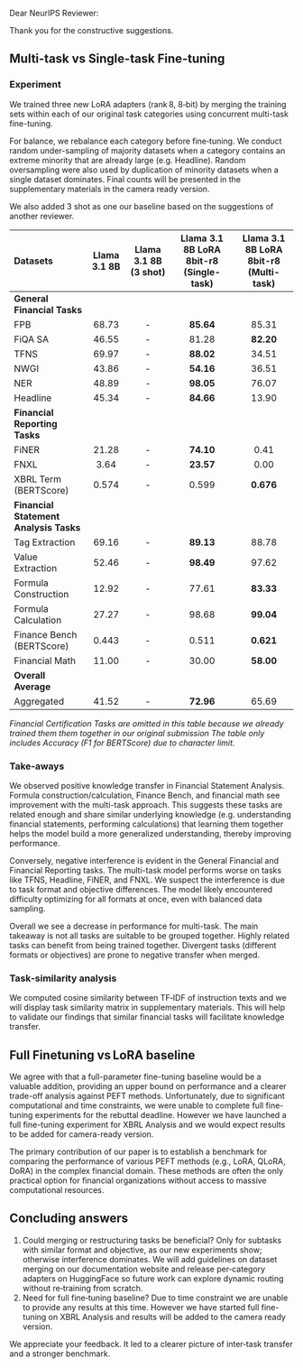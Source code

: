 Dear NeurIPS Reviewer:

Thank you for the constructive suggestions. 
## Multi-task vs Single-task Fine-tuning
### Experiment 
We trained three new LoRA adapters (rank 8, 8‑bit) by merging the training sets within each of our original task categories using concurrent multi-task fine-tuning. 

For balance, we rebalance each category before fine‑tuning.  We conduct random under-sampling of majority datasets when a category contains an extreme minority that are already large (e.g. Headline). Random oversampling were also used by duplication of minority datasets when a single dataset dominates.  Final counts will be presented in the supplementary materials in the camera ready version. 

We also added 3 shot as one our baseline based on the suggestions of another reviewer. 

| **Datasets**                           | **Llama 3.1 8B** | **Llama 3.1 8B (3 shot)** | **Llama 3.1 8B LoRA 8bit-r8** (Single-task) | **Llama 3.1 8B LoRA 8bit-r8 (Multi-task)** |
| :------------------------------------- | :--------------: | :-----------------------: | :-----------------------------------------: | :----------------------------------------: |
| **General Financial Tasks**            |                  |                           |                                             |                                            |
| FPB                                    |      68.73       |             -             |                  **85.64**                  |                   85.31                    |
| FiQA SA                                |      46.55       |             -             |                    81.28                    |                 **82.20**                  |
| TFNS                                   |      69.97       |             -             |                  **88.02**                  |                   34.51                    |
| NWGI                                   |      43.86       |             -             |                  **54.16**                  |                   36.51                    |
| NER                                    |      48.89       |             -             |                  **98.05**                  |                   76.07                    |
| Headline                               |      45.34       |             -             |                  **84.66**                  |                   13.90                    |
| **Financial Reporting Tasks**          |                  |                           |                                             |                                            |
| FiNER                                  |      21.28       |             -             |                  **74.10**                  |                    0.41                    |
| FNXL                                   |       3.64       |             -             |                  **23.57**                  |                    0.00                    |
| XBRL Term (BERTScore)                  |      0.574       |             -             |                    0.599                    |                 **0.676**                  |
| **Financial Statement Analysis Tasks** |                  |                           |                                             |                                            |
| Tag Extraction                         |      69.16       |             -             |                  **89.13**                  |                   88.78                    |
| Value Extraction                       |      52.46       |             -             |                  **98.49**                  |                   97.62                    |
| Formula Construction                   |      12.92       |             -             |                    77.61                    |                 **83.33**                  |
| Formula Calculation                    |      27.27       |             -             |                    98.68                    |                 **99.04**                  |
| Finance Bench (BERTScore)              |      0.443       |             -             |                    0.511                    |                 **0.621**                  |
| Financial Math                         |      11.00       |             -             |                    30.00                    |                 **58.00**                  |
| **Overall Average**                    |                  |                           |                                             |                                            |
| Aggregated                             |      41.52       |             -             |                  **72.96**                  |                   65.69                    |
_Financial Certification Tasks are omitted in this table because we already trained them them together in our original submission_
*The table only includes Accuracy (F1 for BERTScore) due to character limit.* 

### Take‑aways
We observed positive knowledge transfer in Financial Statement Analysis. Formula construction/calculation, Finance Bench, and financial math see improvement with the multi-task approach. This suggests these tasks are related enough and share similar underlying knowledge (e.g. understanding financial statements, performing calculations) that learning them together helps the model build a more generalized understanding, thereby improving performance.

Conversely, negative interference is evident in the General Financial and Financial Reporting tasks. The multi-task model performs worse on tasks like TFNS, Headline, FiNER, and FNXL. We suspect the interference is due to task format and objective differences. The model likely encountered difficulty optimizing for all formats at once, even with balanced data sampling.

Overall we see a decrease in performance for multi-task. The main takeaway is not all tasks are suitable to be grouped together. Highly related tasks can benefit from being trained together. Divergent tasks (different formats or objectives) are prone to negative transfer when merged. 

### Task‑similarity analysis
We computed cosine similarity between TF‑IDF of instruction texts and we will display task similarity matrix in supplementary materials. This will help to validate our findings that similar financial tasks will facilitate knowledge transfer. 

## Full Finetuning vs LoRA baseline
We agree with that a full-parameter fine-tuning baseline would be a valuable addition, providing an upper bound on performance and a clearer trade-off analysis against PEFT methods. Unfortunately, due to significant computational and time constraints, we were unable to complete full fine-tuning experiments for the rebuttal deadline. However we have launched a full fine-tuning experiment for XBRL Analysis and we would expect results to be added for camera-ready version. 

The primary contribution of our paper is to establish a benchmark for comparing the performance of various PEFT methods (e.g., LoRA, QLoRA, DoRA) in the complex financial domain. These methods are often the only practical option for financial organizations without access to massive computational resources. 

## Concluding answers

1. Could merging or restructuring tasks be beneficial? Only for subtasks with similar format and objective, as our new experiments show; otherwise interference dominates. We will add guidelines on dataset merging on our documentation website and release per‑category adapters on HuggingFace so future work can explore dynamic routing without re‑training from scratch.
2. Need for full fine‑tuning baseline? Due to time constraint we are unable to provide any results at this time. However we have started full fine-tuning on XBRL Analysis and results will be added to the camera ready version. 

We appreciate your feedback. It led to a clearer picture of inter‑task transfer and a stronger benchmark.